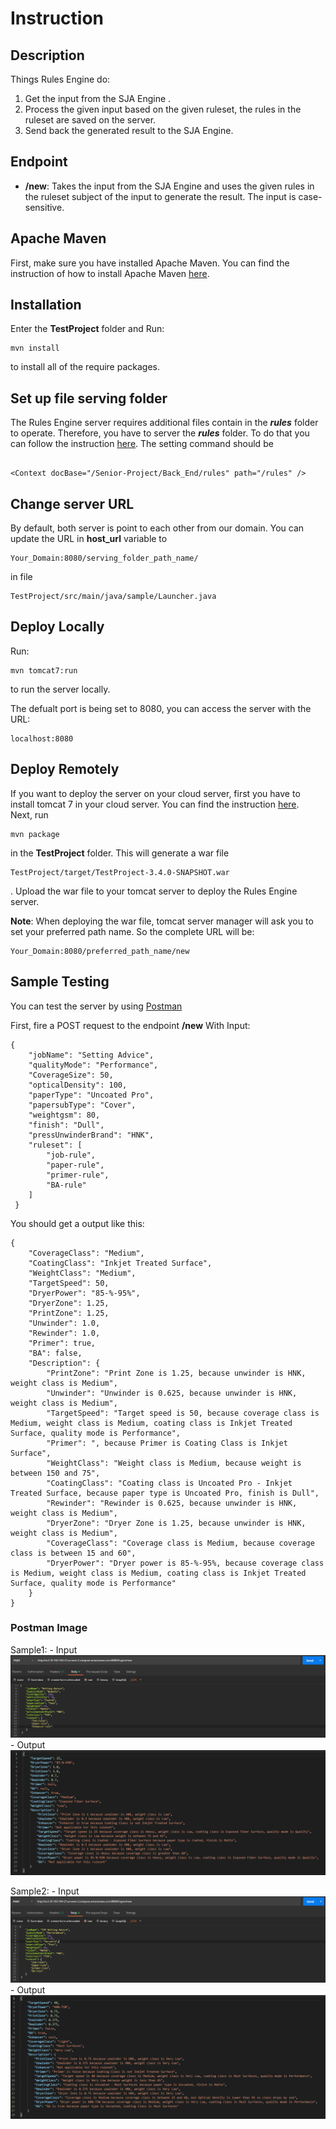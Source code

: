 # Instruction

## Description

Things Rules Engine do:

1. Get the input from the SJA Engine .
2. Process the given input based on the given ruleset, the rules in the ruleset are saved on the server.
3. Send back the generated result to the SJA Engine.

## Endpoint

- **/new**: Takes the input from the SJA Engine and uses the given rules in the ruleset subject of the input to generate the result. The input is case-sensitive.

## Apache Maven

First, make sure you have installed Apache Maven. You can find the instruction of how to install Apache Maven [here](http://maven.apache.org/install.html).

## Installation

Enter the **TestProject** folder and Run:

```
mvn install
```

to install all of the require packages.

## Set up file serving folder

The Rules Engine server requires additional files  contain in the ***rules*** folder to operate. Therefore, you have to server the ***rules*** folder. To do that you can follow the instruction [here](https://www.moreofless.co.uk/static-content-web-pages-images-tomcat-outside-war/). The setting command should be 
```

<Context docBase="/Senior-Project/Back_End/rules" path="/rules" />
```

## Change server URL

By default, both server is point to each other from our domain. You can update the URL in **host_url** variable to

```
Your_Domain:8080/serving_folder_path_name/
```

in file

```
TestProject/src/main/java/sample/Launcher.java
```

## Deploy Locally

Run:

```
mvn tomcat7:run
```

to run the server locally.

The defualt port is being set to 8080, you can access the server with the URL:

```
localhost:8080
```

## Deploy Remotely

If you want to deploy the server on your cloud server, first you have to install tomcat 7 in your cloud server. You can find the instruction [here](https://tecadmin.net/steps-to-install-tomcat-server-on-centos-rhel/).  
Next, run

```
mvn package
```

in the **TestProject** folder. This will generate a war file

```
TestProject/target/TestProject-3.4.0-SNAPSHOT.war
```

. Upload the war file to your tomcat server to deploy the Rules Engine server.

**Note**: When deploying the war file, tomcat server manager will ask you to set your preferred path name. So the complete URL will be:

```
Your_Domain:8080/preferred_path_name/new
```

## Sample Testing

You can test the server by using [Postman](https://www.postman.com/)

First, fire a POST request to the endpoint **/new**
With Input:

```
{
    "jobName": "Setting Advice",
    "qualityMode": "Performance",
    "CoverageSize": 50,
    "opticalDensity": 100,
    "paperType": "Uncoated Pro",
    "papersubType": "Cover",
    "weightgsm": 80,
    "finish": "Dull",
    "pressUnwinderBrand": "HNK",
    "ruleset": [
    	"job-rule",
        "paper-rule",
        "primer-rule",
        "BA-rule"
    ]
 }

```

You should get a output like this:

```
{
    "CoverageClass": "Medium",
    "CoatingClass": "Inkjet Treated Surface",
    "WeightClass": "Medium",
    "TargetSpeed": 50,
    "DryerPower": "85-%-95%",
    "DryerZone": 1.25,
    "PrintZone": 1.25,
    "Unwinder": 1.0,
    "Rewinder": 1.0,
    "Primer": true,
    "BA": false,
    "Description": {
        "PrintZone": "Print Zone is 1.25, because unwinder is HNK, weight class is Medium",
        "Unwinder": "Unwinder is 0.625, because unwinder is HNK, weight class is Medium",
        "TargetSpeed": "Target speed is 50, because coverage class is Medium, weight class is Medium, coating class is Inkjet Treated Surface, quality mode is Performance",
        "Primer": ", because Primer is Coating Class is Inkjet Surface",
        "WeightClass": "Weight class is Medium, because weight is between 150 and 75",
        "CoatingClass": "Coating class is Uncoated Pro - Inkjet Treated Surface, because paper type is Uncoated Pro, finish is Dull",
        "Rewinder": "Rewinder is 0.625, because unwinder is HNK, weight class is Medium",
        "DryerZone": "Dryer Zone is 1.25, because unwinder is HNK, weight class is Medium",
        "CoverageClass": "Coverage class is Medium, because coverage class is between 15 and 60",
        "DryerPower": "Dryer power is 85-%-95%, because coverage class is Medium, weight class is Medium, coating class is Inkjet Treated Surface, quality mode is Performance"
    }
}
```
### Postman Image
Sample1:
    - Input
    ![Sample Input 1](https://github.com/KuanYuLai/Senior-Project/blob/master/Classwork/Img/RE_IN_1.PNG)
    - Output
    ![Sample Output 1](https://github.com/KuanYuLai/Senior-Project/blob/master/Classwork/Img/RE_OUT_1.PNG)

Sample2:
    - Input
    ![Sample Input 2](https://github.com/KuanYuLai/Senior-Project/blob/master/Classwork/Img/RE_IN_2.PNG)
    - Output
    ![Sample Output 2](https://github.com/KuanYuLai/Senior-Project/blob/master/Classwork/Img/RE_OUT_2.PNG)

